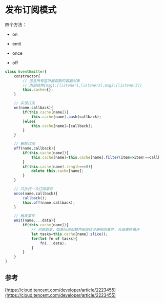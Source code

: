 # 发布订阅模式

四个方法：

- on

- emit

- once 

- off

```js
class EventEmitter{
    constructor{
        // 包含所有监听器函数的容器对象
        // 内部结构{msg1:[listener1,listener2],msg2:[listener3]}
        this.cache={};
    }

    // 实现订阅
    on(name,callback){
        if(this.cache[name]){
            this.cache[name].push(callback);
        }else{
            this.cache[name]=[callback];
        }
    }

    // 删除订阅
    off(name,callback){
        if(this.cache[name]){
            this.cache[name]=this.cache[name].filter(item=>item!==callback);
        }
        if(this.cache[name].length===0){
            delete this.cache[name];
        }
    }

    // 只执行一次订阅事件
    once(name,callback){
        callback();
        this.off(name,callback);
    }

    // 触发事件
    emit(name,...data){
        if(this.cache[name]){
            // 创建副本，如果回调函数内部继续注册相同事件，会造成死循环
            let tasks=this.cache[name].slice();
            for(let fn of tasks){
                fn(...data);
            }
        }
    }
}
```

## 参考

[https://cloud.tencent.com/developer/article/2223455](https://cloud.tencent.com/developer/article/2223455)